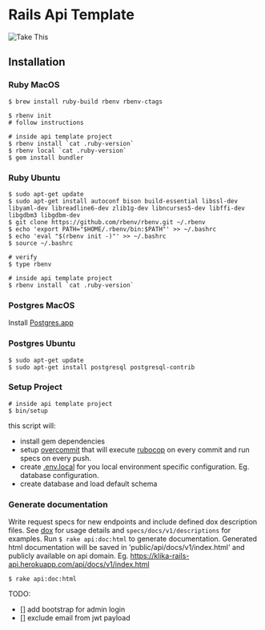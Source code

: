 # Rails Api Template

![Take This](https://i.imgur.com/inEuTBN.jpg)

## Installation

### Ruby MacOS

```
$ brew install ruby-build rbenv rbenv-ctags

$ rbenv init
# follow instructions

# inside api template project
$ rbenv install `cat .ruby-version`
$ rbenv local `cat .ruby-version`
$ gem install bundler
```

### Ruby Ubuntu

```
$ sudo apt-get update
$ sudo apt-get install autoconf bison build-essential libssl-dev libyaml-dev libreadline6-dev zlib1g-dev libncurses5-dev libffi-dev libgdbm3 libgdbm-dev
$ git clone https://github.com/rbenv/rbenv.git ~/.rbenv
$ echo 'export PATH="$HOME/.rbenv/bin:$PATH"' >> ~/.bashrc
$ echo 'eval "$(rbenv init -)"' >> ~/.bashrc
$ source ~/.bashrc

# verify
$ type rbenv

# inside api template project
$ rbenv install `cat .ruby-version`
```

### Postgres MacOS

Install [Postgres.app](https://postgresapp.com/)

### Postgres Ubuntu

```
$ sudo apt-get update
$ sudo apt-get install postgresql postgresql-contrib
```

### Setup Project

```
# inside api template project
$ bin/setup
```
this script will:

- install gem dependencies
- setup [overcommit](https://github.com/brigade/overcommit) that will execute [rubocop](https://github.com/bbatsov/rubocop) on every commit and run specs on every push.
- create [.env.local](https://github.com/bkeepers/dotenv) for you local environment specific configuration. Eg. database configuration.
- create database and load default schema

### Generate documentation

Write request specs for new endpoints and include defined dox description files. See [dox](https://github.com/infinum/dox) for usage details  and `specs/docs/v1/descriptions` for examples.
Run `$ rake api:doc:html` to generate documentation. Generated html documentation will be saved in 'public/api/docs/v1/index.html' and publicly available on api domain. Eg. https://klika-rails-api.herokuapp.com/api/docs/v1/index.html
```
$ rake api:doc:html
```

TODO:

- [] add bootstrap for admin login
- [] exclude email from jwt payload

